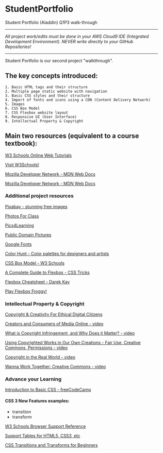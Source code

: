 # StudentPortfolio
Student Portfolio (Aladdin) Q1P3 walk-through

<hr>
<em>All project work/edits must be done in your AWS Cloud9 IDE (Integrated Development Environment). NEVER write directly to your GitHub Repositories!</em>
<hr>

Student Portfolio is our second project "walkthrough".

## The key concepts introduced:
    1. Basic HTML tags and their structure
    2. Multiple page static website with navigation
    3. Basic CSS styles and their structure
    4. Import of fonts and icons using a CDN (Content Delivery Network)
    5. Images
    6. CSS Box Model
    7. CSS Flexbox website layout
    8. Responsive UI (User Interface)
    9. Intellectual Property & Copyright
    
    
## Main two resources (equivalent to a course textbook):

<a href="https://w3schools.com" target="_blank">W3 Schools Online Web Tutorials</a>

<a href="https://www.w3schools.com/" target="_blank">Visit W3Schools!</a>

<a href="https://developer.mozilla.org/en-US/" target="_blank">Mozilla Developer Network - MDN Web Docs</a>

[Mozilla Developer Network - MDN Web Docs](https://developer.mozilla.org/en-US/)



### Additional project resources

[Pixabay - stunning free images](https://pixabay.com/)

[Photos For Class](https://www.photosforclass.com/)

[Pics4Learning](https://www.pics4learning.com/)

[Public Domain Pictures](https://publicdomainpictures.net/en/)

[Google Fonts](https://fonts.google.com/)

[Color Hunt - Color palettes for designers and artists](https://colorhunt.co/)

[CSS Box Model - W3 Schools](https://www.w3schools.com/css/css_boxmodel.asp)
    
[A Complete Guide to Flexbox - CSS Tricks](https://css-tricks.com/snippets/css/a-guide-to-flexbox/)

[Flexbox Cheatsheet - Darek Kay](https://darekkay.com/flexbox-cheatsheet/)

[Play Flexbox Froggy!](https://flexboxfroggy.com)



### Intellectual Property & Copyright
[Copyright & Creativity For Ethical Digital Citizens](https://copyrightandcreativity.org/high-school/)

[Creators and Consumers of Media Online - video](https://youtu.be/GPNWvU_IphU)

[What is Copyright Infringement, and Why Does it Matter? - video](https://youtu.be/-tO6tJBCXp4)

[Using Copyrighted Works in Our Own Creations - Fair Use, Creative Commons, Permissions - video](https://youtu.be/1R5QccMTDMs)

[Copyright in the Real World - video](https://youtu.be/ITASCSxnBqw)

[Wanna Work Together:  Creative Commons - video](https://youtu.be/wC-m23T7cPM)



### Advance your Learning
[Introduction to Basic CSS - freeCodeCamp](https://www.freecodecamp.org/learn/responsive-web-design/basic-css/)

#### CSS 3 New Features examples:
* transition
* transform
    
[W3 Schools Browser Support Reference](https://www.w3schools.com/cssref/css3_browsersupport.asp)
    
[Support Tables for HTML5, CSS3, etc](https://caniuse.com)

[CSS Transitions and Transforms for Beginners](https://thoughtbot.com/blog/transitions-and-transforms)

